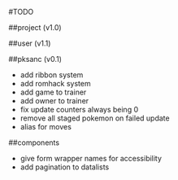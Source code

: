 #TODO

##project (v1.0)

##user (v1.1)

##pksanc (v0.1)
- add ribbon system
- add romhack system
- add game to trainer
- add owner to trainer
- fix update counters always being 0
- remove all staged pokemon on failed update
- alias for moves

##components
- give form wrapper names for accessibility
- add pagination to datalists
